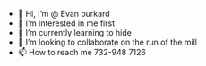 - 👋 Hi, I’m @ Evan burkard
- 👀 I’m interested in me first
- 🌱 I’m currently learning to hide
- 💞️ I’m looking to collaborate on the run of the mill
- 📫 How to reach me 732-948 7126

<!---
Evan burkard a is a ✨ special ✨ repository because its `README.md` (this file) appears on your GitHub profile.
You can click the Preview link to take a look at your changes.
--->
